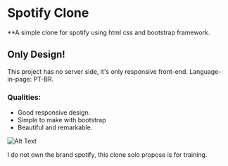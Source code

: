 # Spotify Clone
**A simple clone for spotify using html css and bootstrap framework. 

## Only Design!
This project has no server side, it's only responsive front-end. 
Language-in-page: PT-BR.

### Qualities:
- Good responsive design.
- Simple to make with bootstrap
- Beautiful and remarkable.

![Alt Text](https://media.giphy.com/media/SqBqsIMchTB5lt3aFv/giphy.gif)


















I do not own the brand spotify, this clone solo propose is for training.
